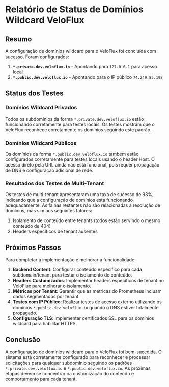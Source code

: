 # Relatório de Status de Domínios Wildcard VeloFlux

## Resumo

A configuração de domínios wildcard para o VeloFlux foi concluída com sucesso. Foram configurados:

1. **`*.private.dev.veloflux.io`** - Apontando para `127.0.0.1` para acesso local
2. **`*.public.dev.veloflux.io`** - Apontando para o IP público `74.249.85.198`

## Status dos Testes

### Domínios Wildcard Privados
Todos os subdomínios da forma `*.private.dev.veloflux.io` estão funcionando corretamente para testes locais. Os testes mostram que o VeloFlux reconhece corretamente os domínios seguindo este padrão.

### Domínios Wildcard Públicos
Os domínios da forma `*.public.dev.veloflux.io` também estão configurados corretamente para testes locais usando o header Host. O acesso direto pela URL ainda não está funcional, pois requer propagação de DNS e configuração adicional de rede.

### Resultados dos Testes de Multi-Tenant
Os testes de multi-tenant apresentaram uma taxa de sucesso de 93%, indicando que a configuração de domínios está funcionando adequadamente. As falhas restantes não são relacionadas à resolução de domínios, mas sim aos seguintes fatores:

1. Isolamento de conteúdo entre tenants (todos estão servindo o mesmo conteúdo de 404)
2. Headers específicos de tenant ausentes

## Próximos Passos

Para completar a implementação e melhorar a funcionalidade:

1. **Backend Content**: Configurar conteúdo específico para cada subdomain/tenant para testar o isolamento de conteúdo.
2. **Headers Customizados**: Implementar headers específicos de tenant no VeloFlux para melhorar o isolamento.
3. **Métricas por Tenant**: Garantir que as métricas do Prometheus incluam dados segmentados por tenant.
4. **Testes com IP Público**: Realizar testes de acesso externo utilizando os domínios `*.public.dev.veloflux.io` quando o DNS estiver totalmente propagado.
5. **Configuração TLS**: Implementar certificados SSL para os domínios wildcard para habilitar HTTPS.

## Conclusão

A configuração de domínios wildcard para o VeloFlux foi bem-sucedida. O sistema está corretamente configurado para reconhecer e processar solicitações para qualquer subdomínio seguindo os padrões `*.private.dev.veloflux.io` e `*.public.dev.veloflux.io`. As próximas etapas devem se concentrar na customização do conteúdo e comportamento para cada tenant.
